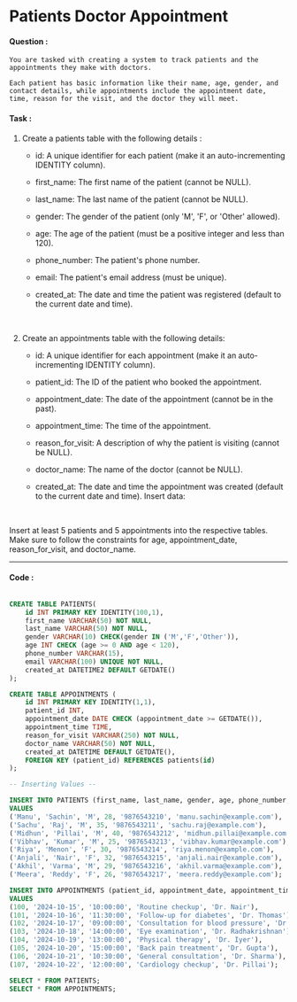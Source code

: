 # Patients Doctor Appointment

#### Question :

    You are tasked with creating a system to track patients and the appointments they make with doctors. 
    
    Each patient has basic information like their name, age, gender, and contact details, while appointments include the appointment date, time, reason for the visit, and the doctor they will meet.

#### Task :

1.  Create a patients table with the following details :

    - id: A unique identifier for each patient (make it an auto-incrementing IDENTITY column).

    - first_name: The first name of the patient (cannot be NULL).

    - last_name: The last name of the patient (cannot be NULL).

    - gender: The gender of the patient (only 'M', 'F', or 'Other' allowed).

    - age: The age of the patient (must be a positive integer and less than 120).

    - phone_number: The patient's phone number.

    - email: The patient's email address (must be unique).

    - created_at: The date and time the patient was registered (default to the current date and time).

<br>

2.  Create an appointments table with the following details:

    - id: A unique identifier for each appointment (make it an auto-incrementing IDENTITY column).

    - patient_id: The ID of the patient who booked the appointment.

    - appointment_date: The date of the appointment (cannot be in the past).

    - appointment_time: The time of the appointment.

    - reason_for_visit: A description of why the patient is visiting (cannot be NULL).

    - doctor_name: The name of the doctor (cannot be NULL).

    - created_at: The date and time the appointment was created (default to the current date and time). Insert data:

<br>

Insert at least 5 patients and 5 appointments into the respective tables. Make sure to follow the constraints for age, appointment_date, reason_for_visit, and doctor_name.

---

#### Code :

```sql

CREATE TABLE PATIENTS(
    id INT PRIMARY KEY IDENTITY(100,1),
    first_name VARCHAR(50) NOT NULL,
    last_name VARCHAR(50) NOT NULL,
    gender VARCHAR(10) CHECK(gender IN ('M','F','Other')),
    age INT CHECK (age >= 0 AND age < 120),
    phone_number VARCHAR(15),
    email VARCHAR(100) UNIQUE NOT NULL,
    created_at DATETIME2 DEFAULT GETDATE()
);

CREATE TABLE APPOINTMENTS (
    id INT PRIMARY KEY IDENTITY(1,1),
    patient_id INT,
    appointment_date DATE CHECK (appointment_date >= GETDATE()),
    appointment_time TIME,
    reason_for_visit VARCHAR(250) NOT NULL,
    doctor_name VARCHAR(50) NOT NULL,
    created_at DATETIME DEFAULT GETDATE(),
    FOREIGN KEY (patient_id) REFERENCES patients(id)
);

-- Inserting Values --

INSERT INTO PATIENTS (first_name, last_name, gender, age, phone_number, email)
VALUES
('Manu', 'Sachin', 'M', 28, '9876543210', 'manu.sachin@example.com'),
('Sachu', 'Raj', 'M', 35, '9876543211', 'sachu.raj@example.com'),
('Midhun', 'Pillai', 'M', 40, '9876543212', 'midhun.pillai@example.com'),
('Vibhav', 'Kumar', 'M', 25, '9876543213', 'vibhav.kumar@example.com'),
('Riya', 'Menon', 'F', 30, '9876543214', 'riya.menon@example.com'),
('Anjali', 'Nair', 'F', 32, '9876543215', 'anjali.nair@example.com'),
('Akhil', 'Varma', 'M', 29, '9876543216', 'akhil.varma@example.com'),
('Meera', 'Reddy', 'F', 26, '9876543217', 'meera.reddy@example.com');

INSERT INTO APPOINTMENTS (patient_id, appointment_date, appointment_time, reason_for_visit, doctor_name)
VALUES
(100, '2024-10-15', '10:00:00', 'Routine checkup', 'Dr. Nair'),
(101, '2024-10-16', '11:30:00', 'Follow-up for diabetes', 'Dr. Thomas'),
(102, '2024-10-17', '09:00:00', 'Consultation for blood pressure', 'Dr. Menon'),
(103, '2024-10-18', '14:00:00', 'Eye examination', 'Dr. Radhakrishnan'),
(104, '2024-10-19', '13:00:00', 'Physical therapy', 'Dr. Iyer'),
(105, '2024-10-20', '15:00:00', 'Back pain treatment', 'Dr. Gupta'),
(106, '2024-10-21', '10:30:00', 'General consultation', 'Dr. Sharma'),
(107, '2024-10-22', '12:00:00', 'Cardiology checkup', 'Dr. Pillai');

SELECT * FROM PATIENTS;
SELECT * FROM APPOINTMENTS;

```
